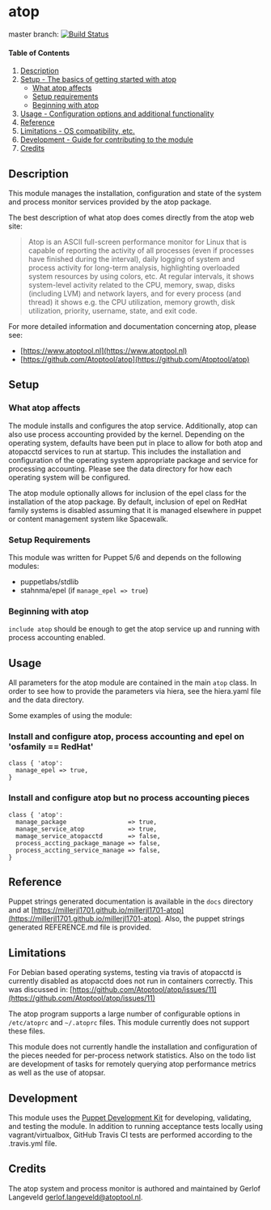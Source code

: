 # atop

master branch: [![Build Status](https://secure.travis-ci.org/millerjl1701/millerjl1701-atop.png?branch=master)](http://travis-ci.org/millerjl1701/millerjl1701-atop)

#### Table of Contents

1. [Description](#description)
2. [Setup - The basics of getting started with atop](#setup)
    * [What atop affects](#what-atop-affects)
    * [Setup requirements](#setup-requirements)
    * [Beginning with atop](#beginning-with-atop)
3. [Usage - Configuration options and additional functionality](#usage)
4. [Reference](#reference)
5. [Limitations - OS compatibility, etc.](#limitations)
6. [Development - Guide for contributing to the module](#development)
7. [Credits](#credits)

## Description

This module manages the installation, configuration and state of the system and process monitor services provided by the atop package. 

The best description of what atop does comes directly from the atop web site:

> Atop is an ASCII full-screen performance monitor for Linux that is capable of reporting the activity of all processes (even if processes have finished during the interval), daily logging of system and process activity for long-term analysis, highlighting overloaded system resources by using colors, etc. At regular intervals, it shows system-level activity related to the CPU, memory, swap, disks (including LVM) and network layers, and for every process (and thread) it shows e.g. the CPU utilization, memory growth, disk utilization, priority, username, state, and exit code.

For more detailed information and documentation concerning atop, please see:

* [https://www.atoptool.nl](https://www.atoptool.nl)
* [https://github.com/Atoptool/atop](https://github.com/Atoptool/atop)

## Setup

### What atop affects

The module installs and configures the atop service. Additionally, atop can also use process accounting provided by the kernel. Depending on the operating system, defaults have been put in place to allow for both atop and atopacctd services to run at startup. This includes the installation and configuration of the operating system appropriate package and service for processing accounting. Please see the data directory for how each operating system will be configured.

The atop module optionally allows for inclusion of the epel class for the installation of the atop package. By default, inclusion of epel on RedHat family systems is disabled assuming that it is managed elsewhere in puppet or content management system like Spacewalk.

### Setup Requirements

This module was written for Puppet 5/6 and depends on the following modules:

* puppetlabs/stdlib
* stahnma/epel (if `manage_epel => true`)

### Beginning with atop

`include atop` should be enough to get the atop service up and running with process accounting enabled.

## Usage

All parameters for the atop module are contained in the main `atop` class. In order to see how to provide the parameters via hiera, see the hiera.yaml file and the data directory. 

Some examples of using the module:

### Install and configure atop, process accounting and epel on 'osfamily == RedHat'
```puppet
class { 'atop':
  manage_epel => true,
}
```

### Install and configure atop but no process accounting pieces
```puppet
class { 'atop':
  manage_package                 => true,
  manage_service_atop            => true,
  mamage_service_atopacctd       => false,
  process_accting_package_manage => false,
  process_accting_service_manage => false,
}
```

## Reference

Puppet strings generated documentation is available in the `docs` directory and at [https://millerjl1701.github.io/millerjl1701-atop](https://millerjl1701.github.io/millerjl1701-atop). Also, the puppet strings generated REFERENCE.md file is provided.

## Limitations

For Debian based operating systems, testing via travis of atopacctd is currently disabled as atopacctd does not run in containers correctly. This was discussed in: [https://github.com/Atoptool/atop/issues/11](https://github.com/Atoptool/atop/issues/11)

The atop program supports a large number of configurable options in `/etc/atoprc` and `~/.atoprc` files. This module currently does not support these files.

This module does not currently handle the installation and configuration of the pieces needed for per-process network statistics. Also on the todo list are development of tasks for remotely querying atop performance metrics as well as the use of atopsar.

## Development

This module uses the [Puppet Development Kit](https://puppet.com/docs/pdk/1.x/pdk.html) for developing, validating, and testing the module. In addition to running acceptance tests locally using vagrant/virtualbox, GitHub Travis CI tests are performed according to the .travis.yml file. 

## Credits

The atop system and process monitor is authored and maintained by Gerlof Langeveld [gerlof.langeveld@atoptool.nl](mailto:gerlof.langeveld@atoptool.nl).